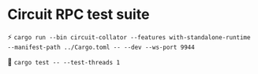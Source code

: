 # Circuit RPC test suite

⚡ `cargo run --bin circuit-collator --features with-standalone-runtime --manifest-path ../Cargo.toml -- --dev --ws-port 9944`

📼 `cargo test -- --test-threads 1`